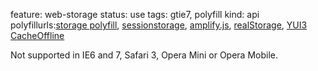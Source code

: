 feature: web-storage
status: use
tags: gtie7, polyfill
kind: api
polyfillurls:[storage polyfill](https://gist.github.com/350433),
[sessionstorage](http://code.google.com/p/sessionstorage/),
[amplify.js](http://amplifyjs.com/), [realStorage](http://code.google.com/p/realstorage/), [YUI3 CacheOffline](http://yuilibrary.com/yui/docs/cache/#offline)

Not supported in IE6 and 7, Safari 3, Opera Mini or Opera Mobile.
